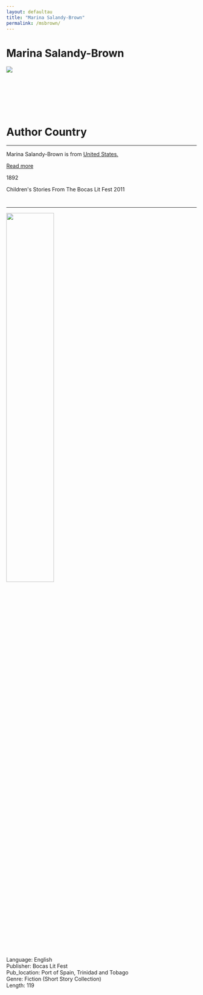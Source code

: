 ```yaml
---
layout: defaultau
title: "Marina Salandy-Brown"
permalink: /msbrown/
---
```

<!-- partial:index.partial.html -->
<div class="content">
    <h1>Marina Salandy-Brown</h1>
    <div class="quote">
        <div><img src="https://globalvoices.org/wp-content/uploads/2020/12/Marina-Headshot-400x600.jpg" class="logo"></div>
    </div>
    <div class="timeline">
        <div style="padding-bottom:100px;"></div>
        <div class="block">
            <div class="date right"><p class="right">  </p></div>
            <div class="dot"></div>
            <div class="left first">
            <div class="author_country">
                <h1>Author Country</h1><hr>
            <div class="aclocation"> <p>Marina Salandy-Brown is from <a href="{{ site.baseurl }}/1">United States.</a></p></div>
                <div class="acreadmore"><a href="#" target="_blank">Read more</a></div>
            </div>
            </div>
        </div>
        <div class="block">
            <div class="date left"><p class="left">1892</p>Children's Stories From The Bocas Lit Fest 2011</div>
            <div class="dot"></div>
            <div class="right hide">
                <h1></h1><hr>
                <p><img src="https://m.media-amazon.com/images/I/41c1ZwrFnNL.SR160,240_BG243,243,243.jpg" height="50%" width = "50%"></p>
                <p>
                Language: English<br/>
                Publisher: Bocas Lit Fest<br/>
                Pub_location: Port of Spain, Trinidad and Tobago<br/>
                Genre: Fiction (Short Story Collection)<br/>
                Length: 119</p>
            </div>
        </div>
  <!-- partial -->
<script src='https://cdnjs.cloudflare.com/ajax/libs/jquery/3.1.1/jquery.min.js'></script><script  src="{{ site.baseurl }}/assets/js/authorscript.js"></script>
